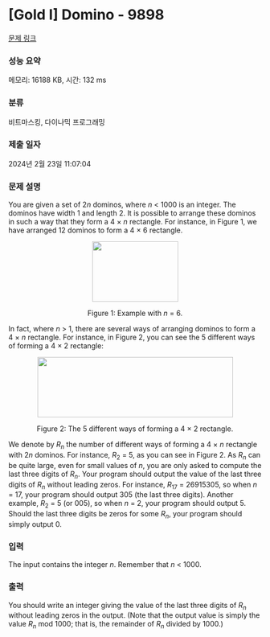 # [Gold I] Domino - 9898 

[문제 링크](https://www.acmicpc.net/problem/9898) 

### 성능 요약

메모리: 16188 KB, 시간: 132 ms

### 분류

비트마스킹, 다이나믹 프로그래밍

### 제출 일자

2024년 2월 23일 11:07:04

### 문제 설명

<p>You are given a set of 2<i>n</i> dominos, where <i>n</i> < 1000 is an integer. The dominos have width 1 and length 2. It is possible to arrange these dominos in such a way that they form a 4 × <i>n</i> rectangle. For instance, in Figure 1, we have arranged 12 dominos to form a 4 × 6 rectangle.</p>

<p style="text-align: center;"><img alt="" src="https://upload.acmicpc.net/35708222-5e94-48f8-b769-6f71d10877b8/-/preview/" style="width: 171px; height: 120px;"></p>

<p style="text-align: center;">Figure 1: Example with <i>n</i> = 6.</p>

<p>In fact, where <i>n</i> > 1, there are several ways of arranging dominos to form a 4 × <i>n</i> rectangle. For instance, in Figure 2, you can see the 5 different ways of forming a 4 × 2 rectangle:</p>

<p style="text-align: center;"><img alt="" src="https://upload.acmicpc.net/91bd45fa-782b-4d79-b011-2fc4db202635/-/preview/" style="width: 389px; height: 120px;"></p>

<p style="text-align: center;">Figure 2: The 5 different ways of forming a 4 × 2 rectangle.</p>

<p>We denote by <i>R</i><sub><i>n</i></sub> the number of different ways of forming a 4 × <i>n</i> rectangle with 2<i>n</i> dominos. For instance, <i>R</i><sub>2</sub> = 5, as you can see in Figure 2. As <i>R</i><sub><i>n</i></sub> can be quite large, even for small values of <i>n</i>, you are only asked to compute the last three digits of <i>R</i><sub><i>n</i></sub>. Your program should output the value of the last three digits of <i>R</i><sub><i>n</i></sub> without leading zeros. For instance, <i>R</i><sub>17</sub> = 26915305, so when <i>n</i> = 17, your program should output 305 (the last three digits). Another example, <i>R</i><sub>2</sub> = 5 (or 005), so when <i>n</i> = 2, your program should output 5. Should the last three digits be zeros for some <i>R</i><sub><i>n</i></sub>, your program should simply output 0.</p>

### 입력 

 <p>The input contains the integer <i>n</i>. Remember that <i>n</i> < 1000.</p>

### 출력 

 <p>You should write an integer giving the value of the last three digits of <i>R</i><sub><i>n</i></sub> without leading zeros in the output. (Note that the output value is simply the value <i>R</i><sub><i>n</i></sub> mod 1000; that is, the remainder of <i>R</i><sub><i>n</i></sub> divided by 1000.)</p>

